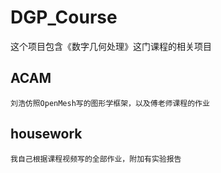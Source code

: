 # DGP_Course
 这个项目包含《数字几何处理》这门课程的相关项目

## ACAM
    刘浩仿照OpenMesh写的图形学框架，以及傅老师课程的作业

## housework
    我自己根据课程视频写的全部作业，附加有实验报告